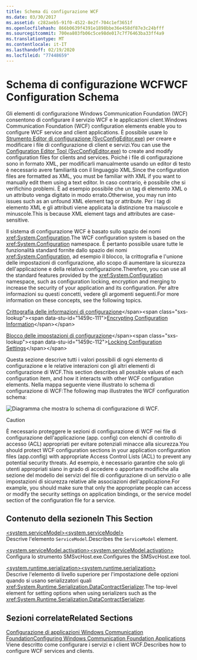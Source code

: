 ```yaml
---
title: Schema di configurazione WCF
ms.date: 03/30/2017
ms.assetid: c282aeb5-91f0-4522-8e2f-704c1ef3651f
ms.openlocfilehash: 866b0639f4391e1898bbe36e458df87e3c24bfff
ms.sourcegitcommit: 700ea803fb06c5ce98de017c7f76463ba33ff4a9
ms.translationtype: MT
ms.contentlocale: it-IT
ms.lasthandoff: 02/19/2020
ms.locfileid: "77448659"
---
```

# <a name="wcf-configuration-schema"></a><span data-ttu-id="1459c-102">Schema di configurazione WCF</span><span class="sxs-lookup"><span data-stu-id="1459c-102">WCF Configuration Schema</span></span>
<span data-ttu-id="1459c-103">Gli elementi di configurazione Windows Communication Foundation (WCF) consentono di configurare il servizio WCF e le applicazioni client.</span><span class="sxs-lookup"><span data-stu-id="1459c-103">Windows Communication Foundation (WCF) configuration elements enable you to configure WCF service and client applications.</span></span> <span data-ttu-id="1459c-104">È possibile usare lo [Strumento Editor di configurazione (SvcConfigEditor.exe)](../../../wcf/configuration-editor-tool-svcconfigeditor-exe.md) per creare e modificare i file di configurazione di client e servizi.</span><span class="sxs-lookup"><span data-stu-id="1459c-104">You can use the [Configuration Editor Tool (SvcConfigEditor.exe)](../../../wcf/configuration-editor-tool-svcconfigeditor-exe.md) to create and modify configuration files for clients and services.</span></span> <span data-ttu-id="1459c-105">Poiché i file di configurazione sono in formato XML, per modificarli manualmente usando un editor di testo è necessario avere familiarità con il linguaggio XML.</span><span class="sxs-lookup"><span data-stu-id="1459c-105">Since the configuration files are formatted as XML, you must be familiar with XML if you want to manually edit them using a text editor.</span></span> <span data-ttu-id="1459c-106">In caso contrario, è possibile che si verifichino problemi. È ad esempio possibile che un tag di elemento XML o un attributo venga digitato in modo errato.</span><span class="sxs-lookup"><span data-stu-id="1459c-106">Otherwise, you may run into issues such as an unfound XML element tag or attribute.</span></span> <span data-ttu-id="1459c-107">Per i tag di elemento XML e gli attributi viene applicata la distinzione tra maiuscole e minuscole.</span><span class="sxs-lookup"><span data-stu-id="1459c-107">This is because XML element tags and attributes are case-sensitive.</span></span>  
  
 <span data-ttu-id="1459c-108">Il sistema di configurazione WCF è basato sullo spazio dei nomi <xref:System.Configuration>.</span><span class="sxs-lookup"><span data-stu-id="1459c-108">The WCF configuration system is based on the <xref:System.Configuration> namespace.</span></span> <span data-ttu-id="1459c-109">È pertanto possibile usare tutte le funzionalità standard fornite dallo spazio dei nomi <xref:System.Configuration>, ad esempio il blocco, la crittografia e l'unione delle impostazioni di configurazione, allo scopo di aumentare la sicurezza dell'applicazione e della relativa configurazione.</span><span class="sxs-lookup"><span data-stu-id="1459c-109">Therefore, you can use all the standard features provided by the <xref:System.Configuration> namespace, such as configuration locking, encryption and merging to increase the security of your application and its configuration.</span></span> <span data-ttu-id="1459c-110">Per altre informazioni su questi concetti, vedere gli argomenti seguenti.</span><span class="sxs-lookup"><span data-stu-id="1459c-110">For more information on these concepts, see the following topics.</span></span>  
  
 <span data-ttu-id="1459c-111">[Crittografia delle informazioni di configurazione](https://docs.microsoft.com/previous-versions/aspnet/53tyfkaw(v=vs.100))</span><span class="sxs-lookup"><span data-stu-id="1459c-111">[Encrypting Configuration Information](https://docs.microsoft.com/previous-versions/aspnet/53tyfkaw(v=vs.100))</span></span>  
  
 <span data-ttu-id="1459c-112">[Blocco delle impostazioni di configurazione](https://docs.microsoft.com/previous-versions/aspnet/55th21y4(v=vs.100))</span><span class="sxs-lookup"><span data-stu-id="1459c-112">[Locking Configuration Settings](https://docs.microsoft.com/previous-versions/aspnet/55th21y4(v=vs.100))</span></span>  
  
 <span data-ttu-id="1459c-113">Questa sezione descrive tutti i valori possibili di ogni elemento di configurazione e le relative interazioni con gli altri elementi di configurazione di WCF.</span><span class="sxs-lookup"><span data-stu-id="1459c-113">This section describes all possible values of each configuration item, and how it interacts with other WCF configuration elements.</span></span> <span data-ttu-id="1459c-114">Nella mappa seguente viene illustrato lo schema di configurazione di WCF:</span><span class="sxs-lookup"><span data-stu-id="1459c-114">The following map illustrates the WCF configuration schema:</span></span>  
  
 ![Diagramma che mostra lo schema di configurazione di WCF.](./media/index/windows-communication-foundation-configuration-schema.gif)  
  
> [!CAUTION]
> <span data-ttu-id="1459c-116">È necessario proteggere le sezioni di configurazione di WCF nei file di configurazione dell'applicazione (app. config) con elenchi di controllo di accesso (ACL) appropriati per evitare potenziali minacce alla sicurezza.</span><span class="sxs-lookup"><span data-stu-id="1459c-116">You should protect WCF configuration sections in your application configuration files (app.config) with appropriate Access Control Lists (ACL) to prevent any potential security threats.</span></span>  <span data-ttu-id="1459c-117">Ad esempio, è necessario garantire che solo gli utenti appropriati siano in grado di accedere o apportare modifiche alla sezione del modello dei servizi del file di configurazione di un servizio o alle impostazioni di sicurezza relative alle associazioni dell'applicazione.</span><span class="sxs-lookup"><span data-stu-id="1459c-117">For example, you should make sure that only the appropriate people can access or modify the security settings on application bindings, or the service model section of the configuration file for a service.</span></span>  
  
## <a name="in-this-section"></a><span data-ttu-id="1459c-118">Contenuto della sezione</span><span class="sxs-lookup"><span data-stu-id="1459c-118">In This Section</span></span>  
 [<span data-ttu-id="1459c-119">\<system.serviceModel></span><span class="sxs-lookup"><span data-stu-id="1459c-119">\<system.serviceModel></span></span>](system-servicemodel.md)  
 <span data-ttu-id="1459c-120">Descrive l'elemento `ServiceModel`.</span><span class="sxs-lookup"><span data-stu-id="1459c-120">Describes the `ServiceModel` element.</span></span>  
  
 [<span data-ttu-id="1459c-121">\<system.serviceModel.activation></span><span class="sxs-lookup"><span data-stu-id="1459c-121">\<system.serviceModel.activation></span></span>](system-servicemodel-activation.md)  
 <span data-ttu-id="1459c-122">Configura lo strumento SMSvcHost.exe.</span><span class="sxs-lookup"><span data-stu-id="1459c-122">Configures the SMSvcHost.exe tool.</span></span>  
  
 [<span data-ttu-id="1459c-123">\<system.runtime.serialization></span><span class="sxs-lookup"><span data-stu-id="1459c-123">\<system.runtime.serialization></span></span>](system-runtime-serialization.md)  
 <span data-ttu-id="1459c-124">Descrive l'elemento di livello superiore per l'impostazione delle opzioni quando si usano serializzatori quali <xref:System.Runtime.Serialization.DataContractSerializer>.</span><span class="sxs-lookup"><span data-stu-id="1459c-124">The top-level element for setting options when using serializers such as the <xref:System.Runtime.Serialization.DataContractSerializer>.</span></span>  
  
## <a name="related-sections"></a><span data-ttu-id="1459c-125">Sezioni correlate</span><span class="sxs-lookup"><span data-stu-id="1459c-125">Related Sections</span></span>  
 [<span data-ttu-id="1459c-126">Configurazione di applicazioni Windows Communication Foundation</span><span class="sxs-lookup"><span data-stu-id="1459c-126">Configuring Windows Communication Foundation Applications</span></span>](../../../wcf/configuring-services.md)  
 <span data-ttu-id="1459c-127">Viene descritto come configurare i servizi e i client WCF.</span><span class="sxs-lookup"><span data-stu-id="1459c-127">Describes how to configure WCF services and clients.</span></span>
